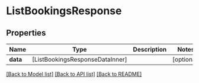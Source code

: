 # ListBookingsResponse

## Properties
Name | Type | Description | Notes
------------ | ------------- | ------------- | -------------
**data** | [ListBookingsResponseDataInner] |  | [optional] 

[[Back to Model list]](../README.md#models) [[Back to API list]](../README.md#api-endpoints) [[Back to README]](../README.md)


